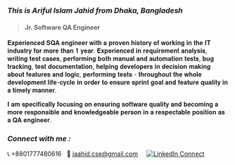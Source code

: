 
<h3><i>This is Ariful Islam Jahid from Dhaka, Bangladesh</i></h3>

<blockquote>
<h4>Jr. Software QA Engineer</h4>
</blockquote>

<p>𝐄𝐱𝐩𝐞𝐫𝐢𝐞𝐧𝐜𝐞𝐝 𝐒𝐐𝐀 𝐞𝐧𝐠𝐢𝐧𝐞𝐞𝐫 𝐰𝐢𝐭𝐡 𝐚 𝐩𝐫𝐨𝐯𝐞𝐧 𝐡𝐢𝐬𝐭𝐨𝐫𝐲 𝐨𝐟 𝐰𝐨𝐫𝐤𝐢𝐧𝐠 𝐢𝐧 𝐭𝐡𝐞 𝐈𝐓 𝐢𝐧𝐝𝐮𝐬𝐭𝐫𝐲 𝐟𝐨𝐫 𝐦𝐨𝐫𝐞 𝐭𝐡𝐚𝐧 𝟏 𝐲𝐞𝐚𝐫. 𝐄𝐱𝐩𝐞𝐫𝐢𝐞𝐧𝐜𝐞𝐝 𝐢𝐧 𝐫𝐞𝐪𝐮𝐢𝐫𝐞𝐦𝐞𝐧𝐭 𝐚𝐧𝐚𝐥𝐲𝐬𝐢𝐬, 𝐰𝐫𝐢𝐭𝐢𝐧𝐠 𝐭𝐞𝐬𝐭 𝐜𝐚𝐬𝐞𝐬, 𝐩𝐞𝐫𝐟𝐨𝐫𝐦𝐢𝐧𝐠 𝐛𝐨𝐭𝐡 𝐦𝐚𝐧𝐮𝐚𝐥 𝐚𝐧𝐝 𝐚𝐮𝐭𝐨𝐦𝐚𝐭𝐢𝐨𝐧 𝐭𝐞𝐬𝐭𝐬, 𝐛𝐮𝐠 𝐭𝐫𝐚𝐜𝐤𝐢𝐧𝐠, 𝐭𝐞𝐬𝐭 𝐝𝐨𝐜𝐮𝐦𝐞𝐧𝐭𝐚𝐭𝐢𝐨𝐧, 𝐡𝐞𝐥𝐩𝐢𝐧𝐠 𝐝𝐞𝐯𝐞𝐥𝐨𝐩𝐞𝐫𝐬 𝐢𝐧 𝐝𝐞𝐜𝐢𝐬𝐢𝐨𝐧 𝐦𝐚𝐤𝐢𝐧𝐠 𝐚𝐛𝐨𝐮𝐭 𝐟𝐞𝐚𝐭𝐮𝐫𝐞𝐬 𝐚𝐧𝐝 𝐥𝐨𝐠𝐢𝐜, 𝐩𝐞𝐫𝐟𝐨𝐫𝐦𝐢𝐧𝐠 𝐭𝐞𝐬𝐭𝐬 - 𝐭𝐡𝐫𝐨𝐮𝐠𝐡𝐨𝐮𝐭 𝐭𝐡𝐞 𝐰𝐡𝐨𝐥𝐞 𝐝𝐞𝐯𝐞𝐥𝐨𝐩𝐦𝐞𝐧𝐭 𝐥𝐢𝐟𝐞-𝐜𝐲𝐜𝐥𝐞 𝐢𝐧 𝐨𝐫𝐝𝐞𝐫 𝐭𝐨 𝐞𝐧𝐬𝐮𝐫𝐞 𝐬𝐩𝐫𝐢𝐧𝐭 𝐠𝐨𝐚𝐥 𝐚𝐧𝐝 𝐟𝐞𝐚𝐭𝐮𝐫𝐞 𝐪𝐮𝐚𝐥𝐢𝐭𝐲 𝐢𝐧 𝐚 𝐭𝐢𝐦𝐞𝐥𝐲 𝐦𝐚𝐧𝐧𝐞𝐫.
  
𝐈 𝐚𝐦 𝐬𝐩𝐞𝐜𝐢𝐟𝐢𝐜𝐚𝐥𝐥𝐲 𝐟𝐨𝐜𝐮𝐬𝐢𝐧𝐠 𝐨𝐧 𝐞𝐧𝐬𝐮𝐫𝐢𝐧𝐠 𝐬𝐨𝐟𝐭𝐰𝐚𝐫𝐞 𝐪𝐮𝐚𝐥𝐢𝐭𝐲 𝐚𝐧𝐝 𝐛𝐞𝐜𝐨𝐦𝐢𝐧𝐠 𝐚 𝐦𝐨𝐫𝐞 𝐫𝐞𝐬𝐩𝐨𝐧𝐬𝐢𝐛𝐥𝐞 𝐚𝐧𝐝 𝐤𝐧𝐨𝐰𝐥𝐞𝐝𝐠𝐞𝐚𝐛𝐥𝐞 𝐩𝐞𝐫𝐬𝐨𝐧 𝐢𝐧 𝐚 𝐫𝐞𝐬𝐩𝐞𝐜𝐭𝐚𝐛𝐥𝐞 𝐩𝐨𝐬𝐢𝐭𝐢𝐨𝐧 𝐚𝐬 𝐚 𝐐𝐀 𝐞𝐧𝐠𝐢𝐧𝐞𝐞𝐫.</p>

<h3 align="left" ><i>Connect with me :</i></h3>

<p style="list-style : none"><g-emoji class="g-emoji" alias="telephone_receiver" fallback-src="https://github.githubassets.com/images/icons/emoji/unicode/1f4de.png">📞</g-emoji> +8801777480616
&nbsp  <g-emoji class="g-emoji" alias="love_letter" fallback-src="https://github.githubassets.com/images/icons/emoji/unicode/1f48c.png">💌</g-emoji> <a href="mailto:jaahid.cse@gmail.com">jaahid.cse@gmail.com</a> &nbsp &nbsp <a href="https://www.linkedin.com/in/connectjaahid" target="_blank" rel="nofollow"><img src="https://camo.githubusercontent.com/a0182f84f3e188a2e03f07520e29be1eccdd96e4182adcb829c8f1633354bba6/68747470733a2f2f696d672e736869656c64732e696f2f62616467652f2532302d436f6e6e6563742d626c61636b3f636f6c6f723d313431373141266c6162656c436f6c6f723d323132313231266c6f676f3d6c696e6b6564696e266c6f676f436f6c6f723d666666666666" alt="LinkedIn Connect" data-canonical-src="https://img.shields.io/badge/%20-Connect-black?color=14171A&amp;labelColor=212121&amp;logo=linkedin&amp;logoColor=ffffff" style="max-width:100%;"></a></p>


